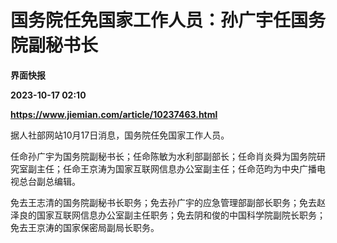# 国务院任免国家工作人员：孙广宇任国务院副秘书长
**界面快报**

**2023-10-17 02:10**

**https://www.jiemian.com/article/10237463.html**

据人社部网站10月17日消息，国务院任免国家工作人员。

任命孙广宇为国务院副秘书长；任命陈敏为水利部副部长；任命肖炎舜为国务院研究室副主任；任命王京涛为国家互联网信息办公室副主任；任命范昀为中央广播电视总台副总编辑。

免去王志清的国务院副秘书长职务；免去孙广宇的应急管理部副部长职务；免去赵泽良的国家互联网信息办公室副主任职务；免去阴和俊的中国科学院副院长职务；免去王京涛的国家保密局副局长职务。